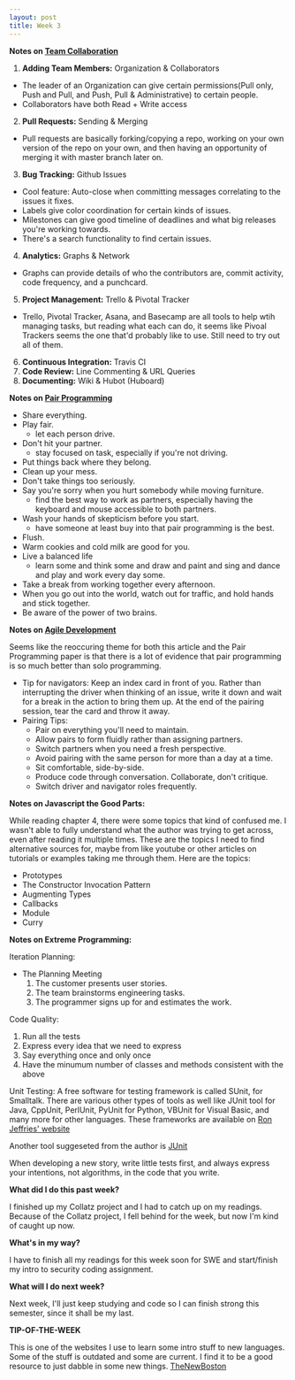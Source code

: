 ```yaml
---
layout: post
title: Week 3
---
```


**Notes on [Team Collaboration](https://code.tutsplus.com/articles/team-collaboration-with-github--net-29876)**

1. **Adding Team Members:** Organization & Collaborators
* The leader of an Organization can give certain permissions(Pull only, Push and Pull, and Push, Pull & Administrative) to certain people.
* Collaborators have both Read + Write access
2. **Pull Requests:** Sending & Merging
* Pull requests are basically forking/copying a repo, working on your own version of the repo on your own, and then having an opportunity of merging it with master branch later on. 
3. **Bug Tracking:** Github Issues
* Cool feature: Auto-close when committing messages correlating to the issues it fixes.
* Labels give color coordination for certain kinds of issues. 
* Milestones can give good timeline of deadlines and what big releases you're working towards. 
* There's a search functionality to find certain issues.
4. **Analytics:** Graphs & Network
* Graphs can provide details of who the contributors are, commit activity, code frequency, and a punchcard. 
5. **Project Management:** Trello & Pivotal Tracker
* Trello, Pivotal Tracker, Asana, and Basecamp are all tools to help wtih managing tasks, but reading what each can do, it seems like Pivoal Trackers seems the one that'd probably like to use. Still need to try out all of them.
6. **Continuous Integration:** Travis CI
7. **Code Review:** Line Commenting & URL Queries
8. **Documenting:** Wiki & Hubot (Huboard)

**Notes on [Pair Programming](http://www2.york.psu.edu/~sg3/cmpbd205/assign/week01/ACMarticlePairProgramming.pdf)**

* Share everything.
* Play fair. 
	* let each person drive. 
* Don't hit your partner. 
	* stay focused on task, especially if you're not driving.
* Put things back where they belong. 
* Clean up your mess.
* Don't take things too seriously.
* Say you're sorry when you hurt somebody while moving furniture. 
	* find the best way to work as partners, especially having the keyboard and mouse accessible to both partners. 
* Wash your hands of skepticism before you start. 
	* have someone at least buy into that pair programming is the best.
* Flush.
* Warm cookies and cold milk are good for you.
* Live a balanced life 
	* learn some and think some and draw and paint and sing and dance and play and work every day some.
* Take a break from working together every afternoon.
* When you go out into the world, watch out for traffic, and hold hands and stick together.
* Be aware of the power of two brains.

**Notes on [Agile Development](http://www.jamesshore.com/Agile-Book/pair_programming.html)**

Seems like the reoccuring theme for both this article and the Pair Programming paper is that there is a lot of evidence that pair programming is so much better than solo programming.
* Tip for navigators: Keep an index card in front of you. Rather than interrupting the driver when thinking of an issue, write it down and wait for a break in the action to bring them up. At the end of the pairing session, tear the card and throw it away.
* Pairing Tips:
	* Pair on everything you'll need to maintain.
	* Allow pairs to form fluidly rather than assigning partners.
	* Switch partners when you need a fresh perspective. 
	* Avoid pairing with the same person for more than a day at a time.
	* Sit comfortable, side-by-side.
	* Produce code through conversation. Collaborate, don't critique.
	* Switch driver and navigator roles frequently.

**Notes on Javascript the Good Parts:**

While reading chapter 4, there were some topics that kind of confused me. I wasn't able to fully understand what the author was trying to get across, even after reading it multiple times. These are the topics I need to find alternative sources for, maybe from like youtube or other articles on tutorials or examples taking me through them. 
Here are the topics:
* Prototypes
* The Constructor Invocation Pattern
* Augmenting Types
* Callbacks
* Module
* Curry

**Notes on Extreme Programming:**

Iteration Planning:
* The Planning Meeting
	1. The customer presents user stories.
	2. The team brainstorms engineering tasks.
	3. The programmer signs up for and estimates the work.

Code Quality:
1. Run all the tests
2. Express every idea that we need to express
3. Say everything once and only once
4. Have the minumum number of classes and methods consistent with the above

Unit Testing:
A free software for testing framework is called SUnit, for Smalltalk. There are various other types of tools as well like JUnit tool for Java, CppUnit, PerlUnit, PyUnit for Python, VBUnit for Visual Basic, and many more for other languages. These frameworks are available on [Ron Jeffries' website](http://ronjeffries.com/)

Another tool suggeseted from the author is [JUnit](http://junit.org/junit4/)

When developing a new story, write little tests first, and always express your intentions, not algorithms, in the code that you write. 

**What did I do this past week?**

I finished up my Collatz project and I had to catch up on my readings. Because of the Collatz project, I fell behind for the week, but now I'm kind of caught up now. 

**What's in my way?**

I have to finish all my readings for this week soon for SWE and start/finish my intro to security coding assignment. 

**What will I do next week?**

Next week, I'll just keep studying and code so I can finish strong this semester, since it shall be my last. 

**TIP-OF-THE-WEEK**

This is one of the websites I use to learn some intro stuff to new languages. Some of the stuff is outdated and some are current. I find it to be a good resource to just dabble in some new things. [TheNewBoston](https://thenewboston.com/)